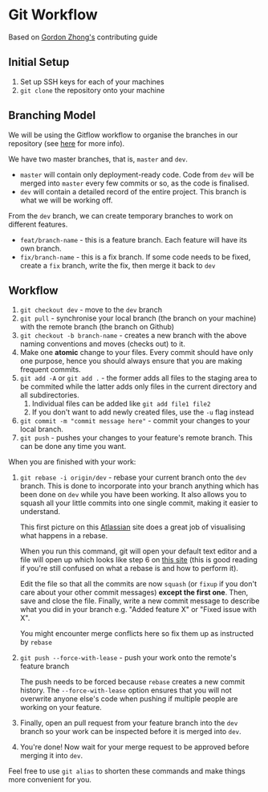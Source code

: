 # Git Workflow

Based on [Gordon Zhong's](https://github.com/gawdn) contributing guide

## Initial Setup

1. Set up SSH keys for each of your machines
2. `git clone` the repository onto your machine

## Branching Model

We will be using the Gitflow workflow to organise the branches in our repository (see [here](https://www.atlassian.com/git/tutorials/comparing-workflows/gitflow-workflow) for more info).

We have two master branches, that is, `master` and `dev`.

- `master` will contain only deployment-ready code. Code from `dev` will be merged into `master` every few commits or so, as the code is finalised.
- `dev` will contain a detailed record of the entire project. This branch is what we will be working off.

From the `dev` branch, we can create temporary branches to work on different features.

- `feat/branch-name` - this is a feature branch. Each feature will have its own branch.
- `fix/branch-name` - this is a fix branch. If some code needs to be fixed, create a `fix` branch, write the fix, then merge it back to `dev`

## Workflow

1. `git checkout dev` - move to the `dev` branch
2. `git pull` - synchronise your local branch (the branch on your machine) with the remote branch (the branch on Github)
3. `git checkout -b branch-name` - creates a new branch with the above naming conventions and moves (checks out) to it.
4. Make one **atomic** change to your files. Every commit should have only one purpose, hence you should always ensure that you are making frequent commits.
5. `git add -A` or `git add .` - the former adds all files to the staging area to be commited while the latter adds only files in the current directory and all subdirectories.
   1. Individual files can be added like `git add file1 file2`
   2. If you don't want to add newly created files, use the `-u` flag instead
6. `git commit -m "commit message here"` - commit your changes to your local branch.
7. `git push` - pushes your changes to your feature's remote branch. This can be done any time you want.

When you are finished with your work:

1. `git rebase -i origin/dev` - rebase your current branch onto the `dev` branch. This is done to incorporate into your branch anything which has been done on `dev` while you have been working. It also allows you to squash all your little commits into one single commit, making it easier to understand.

   This first picture on this [Atlassian](https://www.atlassian.com/git/tutorials/rewriting-history/git-rebase) site does a great job of visualising what happens in a rebase.

   When you run this command, git will open your default text editor and a file will open up which looks like step 6 on [this site](https://medium.com/singlestone/a-git-workflow-using-rebase-1b1210de83e5) (this is good reading if you're still confused on what a rebase is and how to perform it).

   Edit the file so that all the commits are now `squash` (or `fixup` if you don't care about your other commit messages) **except the first one**. Then, save and close the file. Finally, write a new commit message to describe what you did in your branch e.g. "Added feature X" or "Fixed issue with X".

   You might encounter merge conflicts here so fix them up as instructed by `rebase`

2. `git push --force-with-lease` - push your work onto the remote's feature branch

   The push needs to be forced because `rebase` creates a new commit history. The `--force-with-lease` option ensures that you will not overwrite anyone else's code when pushing if multiple people are working on your feature.

3. Finally, open an pull request from your feature branch into the `dev` branch so your work can be inspected before it is merged into `dev`.
4. You're done! Now wait for your merge request to be approved before merging it into `dev`.

Feel free to use `git alias` to shorten these commands and make things more convenient for you.

